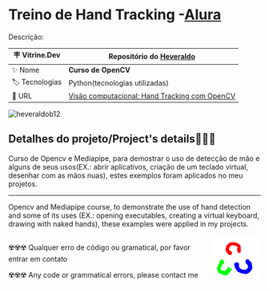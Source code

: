 # Treino de Hand Tracking -[Alura](https://www.alura.com.br)

Descrição:

| :placard: Vitrine.Dev |    Repositório do [Heveraldo](https://www.linkedin.com/in/heveraldo-serra-7b3544200/)  |
| -------------  | --- |
| :sparkles: Nome        | **Curso de OpenCV**
| :label: Tecnologias | Python(tecnologias utilizadas)
| :rocket: URL         | [Visão computacional: Hand Tracking com OpenCV](https://cursos.alura.com.br/course/visao-computacional-hand-tracking-opencv/task/115737)

<!-- Inserir imagem com a #vitrinedev ao final do link -->
<p> <img src="https://cdn1.iconfinder.com/data/icons/virtual-reality-and-new-technologies/2000/hand-512.png" alt="heveraldob12"/> </p>


## Detalhes do projeto/Project's details👨🏾‍💻

Curso de Opencv e Mediapipe, para demostrar o uso de detecção de mão e alguns de seus usos(EX.: abrir aplicativos, criação de um teclado virtual, desenhar com as mãos nuas),
estes exemplos foram aplicados no meu projetos.

---

Opencv and Mediapipe course, to demonstrate the use of hand detection and some of its uses (EX.: opening executables, creating a virtual keyboard, drawing with naked hands),
these examples were applied in my projects.

<img align="right" alt="coding" width="100" src="https://github.com/Heveraldob12/Hand_Tracking/blob/master/Output_quadro/quadro_cortado.png#vitrinedev">

## 
☢️☢️☢️ Qualquer erro de código ou gramatical, por favor entrar em contato

☢️☢️☢️ Any code or grammatical errors, please contact me
